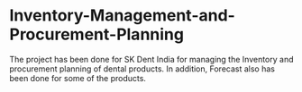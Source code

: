 # Inventory-Management-and-Procurement-Planning
The project has been done for SK Dent India for managing the Inventory and procurement planning of dental products. In addition, Forecast also has been done for some of the products. 
